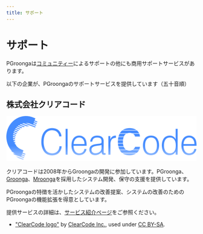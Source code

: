 ```yaml
---
title: サポート
---
```


# サポート


PGroongaは[コミュニティー](../community/)によるサポートの他にも商用サポートサービスがあります。

以下の企業が、PGroongaのサポートサービスを提供しています（五十音順）

## 株式会社クリアコード

[![ClearCode logo](/images/support/ClearCode.svg)](https://www.clear-code.com/)

クリアコードは2008年からGroongaの開発に参加しています。PGroonga、[Groonga](https://groonga.org/ja/)、<a href='https://mroonga.org/ja/'>Mroonga</a>を採用したシステム開発、保守の支援を提供しています。

PGroongaの特徴を活かしたシステムの改善提案、システムの改善のためのPGroongaの機能拡張を得意としています。

提供サービスの詳細は、[サービス紹介ページ](https://www.clear-code.com/services/groonga.html)をご参照ください。

 - ["ClearCode logo"](https://github.com/clear-code/resources) by [ClearCode Inc.](https://www.clear-code.com), used under [CC BY-SA](https://creativecommons.org/licenses/by-sa/4.0/).
